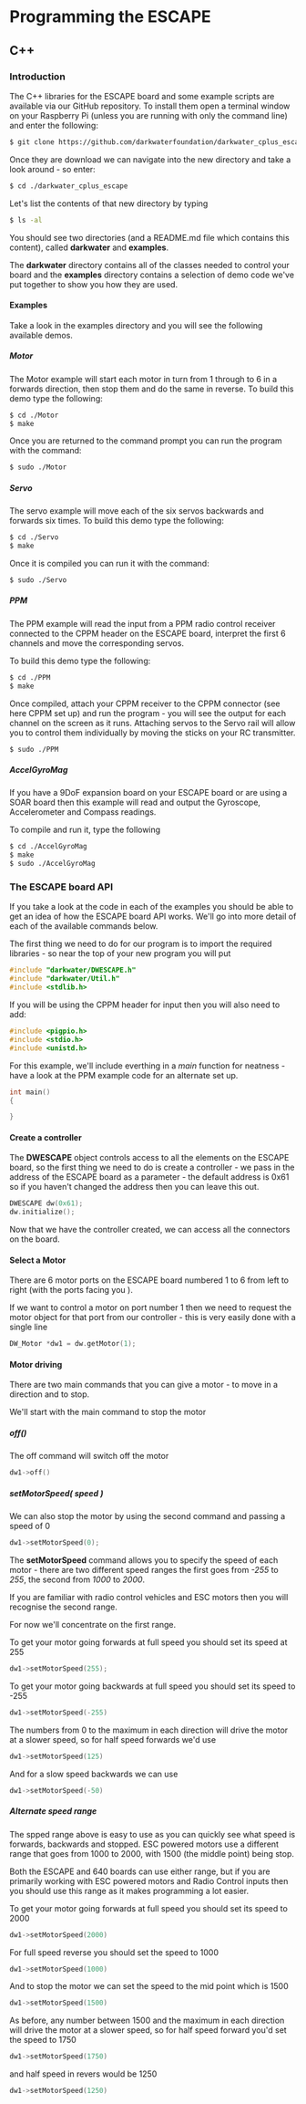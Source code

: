 # Programming the ESCAPE

## C++

### Introduction

The C++ libraries for the ESCAPE board and some example scripts are available via our GitHub repository. To install them open a terminal window on your Raspberry Pi (unless you are running with only the command line) and enter the following:

``` bash
$ git clone https://github.com/darkwaterfoundation/darkwater_cplus_escape.git
```

Once they are download we can navigate into the new directory and take a look around - so enter:

``` bash
$ cd ./darkwater_cplus_escape
```

Let's list the contents of that new directory by typing

``` bash
$ ls -al
```

You should see two directories (and a README.md file which contains this content), called **darkwater** and **examples**. 

The **darkwater** directory contains all of the classes needed to control your board and the **examples** directory contains a selection of demo code we've put together to show you how they are used.

#### Examples

Take a look in the examples directory and you will see the following available demos.

##### Motor

The Motor example will start each motor in turn from 1 through to 6 in a forwards direction, then stop them and do the same in reverse. To build this demo type the following:

``` bash
$ cd ./Motor
$ make
```

Once you are returned to the command prompt you can run the program with the command:

``` bash
$ sudo ./Motor
```

##### Servo

The servo example will move each of the six servos backwards and forwards six times. To build this demo type the following:

``` bash
$ cd ./Servo
$ make
```

Once it is compiled you can run it with the command:

``` bash
$ sudo ./Servo
```

##### PPM

The PPM example will read the input from a PPM radio control receiver connected to the CPPM header on the ESCAPE board, interpret the first 6 channels and move the corresponding servos.

To build this demo type the following:

``` bash
$ cd ./PPM
$ make
```

Once compiled, attach your CPPM receiver to the CPPM connector (see here CPPM set up) and run the program - you will see the output for each channel on the screen as it runs. Attaching servos to the Servo rail will allow you to control them individually by moving the sticks on your RC transmitter.

``` bash
$ sudo ./PPM
```

##### AccelGyroMag

If you have a 9DoF expansion board on your ESCAPE board or are using a SOAR board then this example will read and output the Gyroscope, Accelerometer and Compass readings.

To compile and run it, type the following

``` bash
$ cd ./AccelGyroMag
$ make
$ sudo ./AccelGyroMag
```

### The ESCAPE board API

If you take a look at the code in each of the examples you should be able to get an idea of how the ESCAPE board API works. We'll go into more detail of each of the available commands below. 

The first thing we need to do for our program is to import the required libraries - so near the top of your new program you will put

``` c
#include "darkwater/DWESCAPE.h"
#include "darkwater/Util.h"
#include <stdlib.h>
```

If you will be using the CPPM header for input then you will also need to add:

``` c
#include <pigpio.h>
#include <stdio.h>
#include <unistd.h>
```

For this example, we'll include everthing in a *main* function for neatness - have a look at the PPM example code for an alternate set up.

``` c
int main()
{

}
```

#### Create a controller

The **DWESCAPE** object controls access to all the elements on the ESCAPE board, so the first thing we need to do is create a controller - we pass in the address of the ESCAPE board as a parameter - the default address is 0x61 so if you haven't changed the address then you can leave this out.

``` c
DWESCAPE dw(0x61);
dw.initialize();
```

Now that we have the controller created, we can access all the connectors on the board.

#### Select a Motor

There are 6 motor ports on the ESCAPE board numbered 1 to 6 from left to right (with the ports facing you ).

If we want to control a motor on port number 1 then we need to request the motor object for that port from our controller - this is very easily done with a single line

``` c
DW_Motor *dw1 = dw.getMotor(1);
```

#### Motor driving

There are two main commands that you can give a motor - to move in a direction and to stop. 

We'll start with the main command to stop the motor

##### off()

The off command will switch off the motor

``` c
dw1->off()
```

##### setMotorSpeed( *speed* )

We can also stop the motor by using the second command and passing a speed of 0

``` c
dw1->setMotorSpeed(0);
```

The **setMotorSpeed** command allows you to specify the speed of each motor - there are two different speed ranges the first goes from *-255* to *255*, the second from *1000* to *2000*. 

If you are familiar with radio control vehicles and ESC motors then you will recognise the second range.

For now we'll concentrate on the first range.

To get your motor going forwards at full speed you should set its speed at 255

``` c
dw1->setMotorSpeed(255);
```

To get your motor going backwards at full speed you should set its speed to -255

``` c
dw1->setMotorSpeed(-255)
```

The numbers from 0 to the maximum in each direction will drive the motor at a slower speed, so for half speed forwards we'd use

``` c
dw1->setMotorSpeed(125)
```

And for a slow speed backwards we can use

``` c
dw1->setMotorSpeed(-50)
```

##### Alternate speed range

The spped range above is easy to use as you can quickly see what speed is forwards, backwards and stopped. ESC powered motors use a different range that goes from 1000 to 2000, with 1500 (the middle point) being stop.

Both the ESCAPE and 640 boards can use either range, but if you are primarily working with ESC powered motors and Radio Control inputs then you should use this range as it makes programming a lot easier.

To get your motor going forwards at full speed you should set its speed to 2000

``` c
dw1->setMotorSpeed(2000)
```

For full speed reverse you should set the speed to 1000

``` c
dw1->setMotorSpeed(1000)
```

And to stop the motor we can set the speed to the mid point which is 1500

``` c
dw1->setMotorSpeed(1500)
```

As before, any number between 1500 and the maximum in each direction will drive the motor at a slower speed, so for half speed forward you'd set the speed to 1750

``` c
dw1->setMotorSpeed(1750)
```

and half speed in revers would be 1250

``` c
dw1->setMotorSpeed(1250)
```

